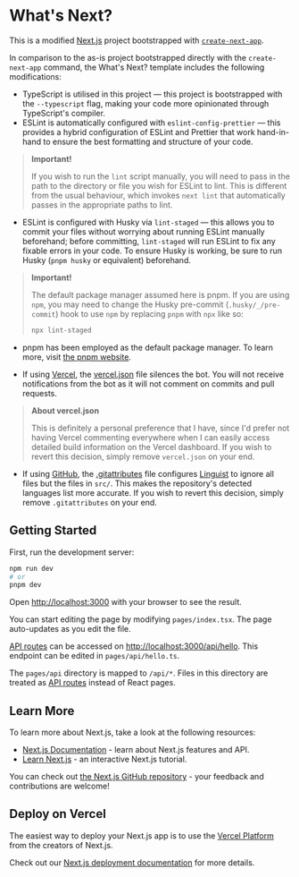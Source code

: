 # What's Next?

This is a modified [Next.js](https://nextjs.org/) project bootstrapped with [`create-next-app`](https://github.com/vercel/next.js/tree/canary/packages/create-next-app).

In comparison to the as-is project bootstrapped directly with the `create-next-app` command, the What's Next? template includes the following modifications:

- TypeScript is utilised in this project — this project is bootstrapped with the `--typescript` flag, making your code more opinionated through TypeScript's compiler.
- ESLint is automatically configured with `eslint-config-prettier` — this provides a hybrid configuration of ESLint and Prettier that work hand-in-hand to ensure the best formatting and structure of your code.

> **Important!**
>
> If you wish to run the `lint` script manually, you will need to pass in the path to the directory or file you wish for ESLint to lint. This is different from the usual behaviour, which invokes `next lint` that automatically passes in the appropriate paths to lint.

- ESLint is configured with Husky via `lint-staged` — this allows you to commit your files without worrying about running ESLint manually beforehand; before committing, `lint-staged` will run ESLint to fix any fixable errors in your code. To ensure Husky is working, be sure to run Husky (`pnpm husky` or equivalent) beforehand.

> **Important!**
>
> The default package manager assumed here is pnpm. If you are using `npm`, you may need to change the Husky pre-commit (`.husky/_/pre-commit`) hook to use `npm` by replacing `pnpm` with `npx` like so:
>
> ```bash
> npx lint-staged
> ```

- pnpm has been employed as the default package manager. To learn more, visit [the pnpm website](https://pnpm.io).

- If using [Vercel](https://vercel.com), the [vercel.json](https://github.com/arashnrim/whats-next/blob/main/vercel.json) file silences the bot. You will not receive notifications from the bot as it will not comment on commits and pull requests.

> **About vercel.json**
>
> This is definitely a personal preference that I have, since I'd prefer not having Vercel commenting everywhere when I can easily access detailed build information on the Vercel dashboard. If you wish to revert this decision, simply remove `vercel.json` on your end.

- If using [GitHub](https://github.com), the [.gitattributes](https://github.com/arashnrim/whats-next/blob/main/.gitattributes) file configures [Linguist](https://github.com/github/linguist) to ignore all files but the files in `src/`. This makes the repository's detected languages list more accurate. If you wish to revert this decision, simply remove `.gitattributes` on your end.

## Getting Started

First, run the development server:

```bash
npm run dev
# or
pnpm dev
```

Open [http://localhost:3000](http://localhost:3000) with your browser to see the result.

You can start editing the page by modifying `pages/index.tsx`. The page auto-updates as you edit the file.

[API routes](https://nextjs.org/docs/api-routes/introduction) can be accessed on [http://localhost:3000/api/hello](http://localhost:3000/api/hello). This endpoint can be edited in `pages/api/hello.ts`.

The `pages/api` directory is mapped to `/api/*`. Files in this directory are treated as [API routes](https://nextjs.org/docs/api-routes/introduction) instead of React pages.

## Learn More

To learn more about Next.js, take a look at the following resources:

- [Next.js Documentation](https://nextjs.org/docs) - learn about Next.js features and API.
- [Learn Next.js](https://nextjs.org/learn) - an interactive Next.js tutorial.

You can check out [the Next.js GitHub repository](https://github.com/vercel/next.js/) - your feedback and contributions are welcome!

## Deploy on Vercel

The easiest way to deploy your Next.js app is to use the [Vercel Platform](https://vercel.com/new?utm_medium=default-template&filter=next.js&utm_source=create-next-app&utm_campaign=create-next-app-readme) from the creators of Next.js.

Check out our [Next.js deployment documentation](https://nextjs.org/docs/deployment) for more details.
